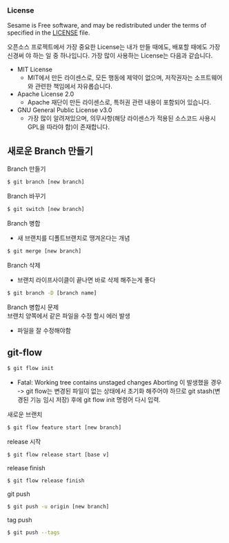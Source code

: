 ### License
Sesame is Free software, and may be redistributed under the terms of specified in the [LICENSE]() file.

오픈소스 프로젝트에서 가장 중요한 License는 내가 만들 때에도, 배포할 때에도 가장 신경써
야 하는 일 중 하나입니다.
가장 많이 사용하는 License는 다음과 같습니다.
- MIT License
   - MIT에서 만든 라이센스로, 모든 행동에 제약이 없으며, 저작권자는 소프트웨어와
관련한 책임에서 자유롭습니다.
- Apache License 2.0
  - Apache 재단이 만든 라이센스로, 특허권 관련 내용이 포함되어 있습니다.
- GNU General Public License v3.0
  - 가장 많이 알려져있으며, 의무사항(해당 라이센스가 적용된 소스코드 사용시 GPL을 따라야 함)이 존재합니다.

## 새로운 Branch 만들기

Branch 만들기
```bash
$ git branch [new branch]
```
Branch 바꾸기
```bash
$ git switch [new branch]
```
Branch 병합
- 새 브랜치를 디폴트브랜치로 땡겨온다는 개념
```bash
$ git merge [new branch]
```

Branch 삭제
- 브랜치 라이프사이클이 끝나면 바로 삭제 해주는게 좋다
```bash
$ git branch -D [branch name]
```
Branch 병합시 문제<br>
브랜치 양쪽에서 같은 파일을 수정 할시 에러 발생
- 파일을 잘 수정해야함

## git-flow

```bash
$ git flow init
```
- Fatal: Working tree contains unstaged changes Aborting 이 발생했을 경우 -> git flow는 변경된 파일이 없는 상태에서 초기화 해주어야 하므로 git stash(변경된 기능 임시 저장) 후에 git flow init 명령어 다시 입력.

새로운 브랜치
```bash
$ git flow feature start [new branch]
```

release 시작
```bash
$ git flow release start [base v]
```

release finish
```bash
$ git flow release finish
```

git push
```bash
$ git push -u origin [new branch]
```

tag push
```bash
$ git push --tags
```
